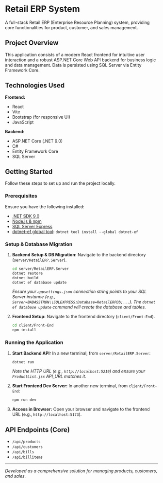 # Retail ERP System

A full-stack Retail ERP (Enterprise Resource Planning) system, providing core functionalities for product, customer, and sales management.

## Project Overview

This application consists of a modern React frontend for intuitive user interaction and a robust ASP.NET Core Web API backend for business logic and data management. Data is persisted using SQL Server via Entity Framework Core.

## Technologies Used

**Frontend:**
* React
* Vite
* Bootstrap (for responsive UI)
* JavaScript

**Backend:**
* ASP.NET Core (.NET 9.0)
* C#
* Entity Framework Core
* SQL Server

## Getting Started

Follow these steps to set up and run the project locally.

### Prerequisites

Ensure you have the following installed:
* [.NET SDK 9.0](https://dotnet.microsoft.com/download/dotnet/9.0)
* [Node.js & npm](https://nodejs.org/)
* [SQL Server Express](https://www.microsoft.com/en-us/sql-server/sql-server-downloads)
* [dotnet-ef global tool](https://docs.microsoft.com/en-us/ef/core/cli/dotnet): `dotnet tool install --global dotnet-ef`

### Setup & Database Migration

1.  **Backend Setup & DB Migration:**
    Navigate to the backend directory (`server/RetailERP.Server`).
    ```bash
    cd server/RetailERP.Server
    dotnet restore
    dotnet build
    dotnet ef database update
    ```
    *Ensure your `appsettings.json` connection string points to your SQL Server instance (e.g., `Server=BADASSTRON\\SQLEXPRESS;Database=RetailERPDb;...`). The `dotnet ef database update` command will create the database and tables.*

2.  **Frontend Setup:**
    Navigate to the frontend directory (`client/Front-End`).
    ```bash
    cd client/Front-End
    npm install
    ```

### Running the Application

1.  **Start Backend API:**
    In a new terminal, from `server/RetailERP.Server`:
    ```bash
    dotnet run
    ```
    *Note the HTTP URL (e.g., `http://localhost:5219`) and ensure your `ProductList.jsx` API_URL matches it.*

2.  **Start Frontend Dev Server:**
    In another new terminal, from `client/Front-End`:
    ```bash
    npm run dev
    ```

3.  **Access in Browser:**
    Open your browser and navigate to the frontend URL (e.g., `http://localhost:5173`).

## API Endpoints (Core)

* `/api/products`
* `/api/customers`
* `/api/bills`
* `/api/billitems`

---
*Developed as a comprehensive solution for managing products, customers, and sales.*
